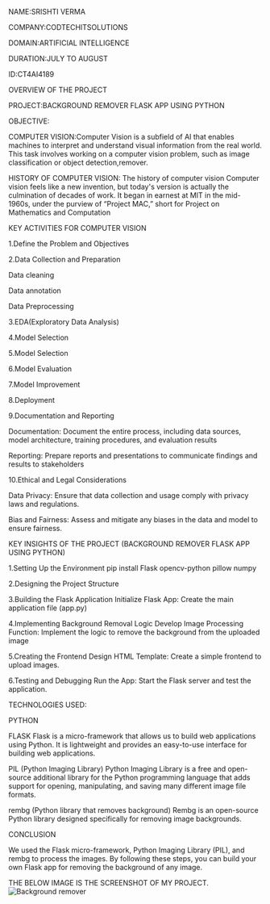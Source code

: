 NAME:SRISHTI VERMA

COMPANY:CODTECHITSOLUTIONS

DOMAIN:ARTIFICIAL INTELLIGENCE 

DURATION:JULY TO AUGUST

ID:CT4AI4189

OVERVIEW OF THE PROJECT

PROJECT:BACKGROUND REMOVER FLASK APP USING PYTHON

OBJECTIVE:

COMPUTER VISION:Computer Vision is a subfield of AI that enables machines to interpret
and understand visual information from the real world. This task involves
working on a computer vision problem, such as image classification or
object detection,remover.

HISTORY OF COMPUTER VISION:
The history of computer vision
Computer vision feels like a new invention, but today's version is actually the culmination of decades of work. It began in earnest at MIT in the mid-1960s, under the purview of “Project MAC,” short for Project on Mathematics and Computation


KEY ACTIVITIES FOR COMPUTER VISION

1.Define the Problem and Objectives

2.Data Collection and Preparation

Data cleaning

Data annotation

Data Preprocessing

3.EDA(Exploratory Data Analysis)

4.Model Selection

5.Model Selection

6.Model Evaluation

7.Model Improvement

8.Deployment

9.Documentation and Reporting

Documentation: Document the entire process, including data sources, model architecture, training procedures, and evaluation results

Reporting: Prepare reports and presentations to communicate findings and results to stakeholders

10.Ethical and Legal Considerations

Data Privacy: Ensure that data collection and usage comply with privacy laws and regulations.

Bias and Fairness: Assess and mitigate any biases in the data and model to ensure fairness.

KEY INSIGHTS OF THE PROJECT (BACKGROUND REMOVER FLASK APP USING PYTHON)

1.Setting Up the Environment
pip install Flask opencv-python pillow numpy

2.Designing the Project Structure

3.Building the Flask Application
Initialize Flask App: Create the main application file (app.py)

4.Implementing Background Removal Logic
Develop Image Processing Function: Implement the logic to remove the background from the uploaded image

5.Creating the Frontend
Design HTML Template: Create a simple frontend to upload images.

6.Testing and Debugging
Run the App: Start the Flask server and test the application.

TECHNOLOGIES USED:

PYTHON

FLASK
Flask is a micro-framework that allows us to build web applications using Python. It is lightweight and provides an easy-to-use interface for building web applications.

PIL (Python Imaging Library)
Python Imaging Library is a free and open-source additional library for the Python programming language that adds support for opening, manipulating, and saving many different image file formats.

rembg (Python library that removes background)
Rembg is an open-source Python library designed specifically for removing image backgrounds.

CONCLUSION

We used the Flask micro-framework, Python Imaging Library (PIL), and rembg to process the images. By following these steps, you can build your own Flask app for removing the background of any image.




THE BELOW IMAGE IS THE SCREENSHOT OF MY PROJECT.
![Background remover](https://github.com/user-attachments/assets/d5155ee1-6bbd-4fda-9df7-de2ef7ea2fa4)




